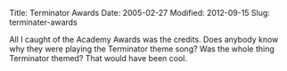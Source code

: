 Title: Terminator Awards
Date: 2005-02-27
Modified: 2012-09-15
Slug: terminater-awards

All I caught of the Academy Awards was the credits. Does anybody know why they were playing the Terminator theme song? Was the whole thing Terminator themed? That would have been cool.
